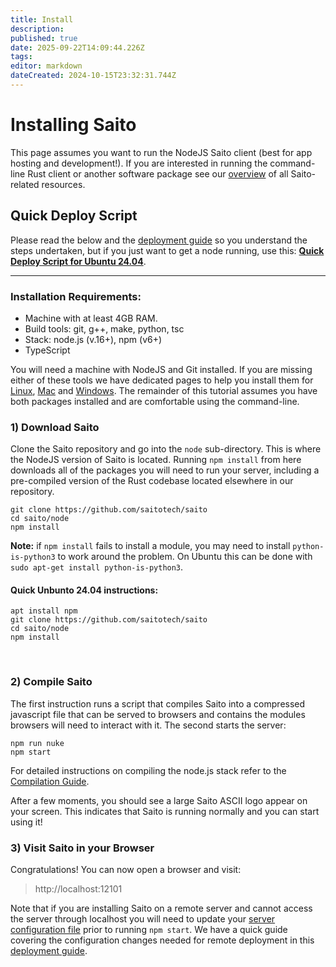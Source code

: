 ```yaml
---
title: Install
description: 
published: true
date: 2025-09-22T14:09:44.226Z
tags: 
editor: markdown
dateCreated: 2024-10-15T23:32:31.744Z
---
```


# Installing Saito

This page assumes you want to run the NodeJS Saito client (best for app hosting and development!). If you are interested in running the command-line Rust client or another software package see our [overview](/install/overview) of all Saito-related resources.


## Quick Deploy Script
Please read the below and the  [deployment guide](/install/deploy) so you understand the steps undertaken, but if you just want to get a node running, use this:
**[Quick Deploy Script for Ubuntu 24.04](https://gist.github.com/arpee/22cec55b8e74c09c2e17e5a42eead6cf)**.

---

### Installation Requirements:

- Machine with at least 4GB RAM.
- Build tools: git, g++, make, python, tsc
- Stack: node.js (v.16+), npm (v6+)
- TypeScript

You will need a machine with NodeJS and Git installed. If you are missing either of these tools we have dedicated pages to help you install them for [Linux](/install/linux), [Mac](/install/mac) and [Windows](/install/windows). The remainder of this tutorial assumes you have both packages installed and are comfortable using the command-line.


### 1) Download Saito

Clone the Saito repository and go into the ```node``` sub-directory. This is where the NodeJS version of Saito is located. Running ```npm install``` from here downloads all of the packages you will need to run your server, including a pre-compiled version of the Rust codebase located elsewhere in our repository.

```
git clone https://github.com/saitotech/saito
cd saito/node
npm install
```

**Note:** if ```npm install``` fails to install a module, you may need to install `python-is-python3` to work around the problem. On Ubuntu this can be done with ```sudo apt-get install python-is-python3```.

#### Quick Unbunto 24.04 instructions:
```
apt install npm
git clone https://github.com/saitotech/saito
cd saito/node
npm install
```

<br />


### 2) Compile Saito

The first instruction runs a script that compiles Saito into a compressed javascript file that can be served to browsers and contains the modules browsers will need to interact with it. The second starts the server:

```
npm run nuke
npm start
```

For detailed instructions on compiling the node.js stack refer to the [Compilation Guide](/install/compile).

After a few moments, you should see a large Saito ASCII logo appear on your screen. This indicates that Saito is running normally and you can start using it!

### 3) Visit Saito in your Browser

Congratulations! You can now open a browser and visit:

> http://localhost:12101

Note that if you are installing Saito on a remote server and cannot access the server through localhost you will need to update your [server configuration file](/configuration/wallet) prior to running ```npm start```. We have a quick guide covering the configuration changes needed for remote deployment in this [deployment guide](/install/deploy).
